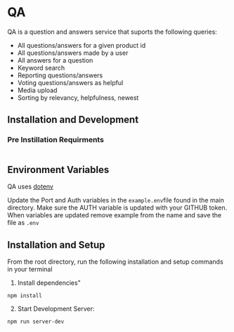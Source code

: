# QA

QA is a question and answers service that suports the following queries:

- All questions/answers for a given product id
- All questions/answers made by a user
- All answers for a question
- Keyword search
- Reporting questions/answers
- Voting questions/answers as helpful
- Media upload
- Sorting by relevancy, helpfulness, newest


## Installation and Development

### Pre Instillation Requirments
```

```
## Environment Variables

QA uses [dotenv](https://www.npmjs.com/package/dotenv)

Update the Port and Auth variables in the `example.env`file found in the main directory. Make sure the AUTH variable is updated with your GITHUB token. When variables are updated remove example from the name and save the file as `.env`

## Installation and Setup 

From the root directory, run the following installation and setup commands in your terminal
1. Install dependencies"
  ```
  npm install
  ```
2. Start Development Server:
  ```
  npm run server-dev
  ```
